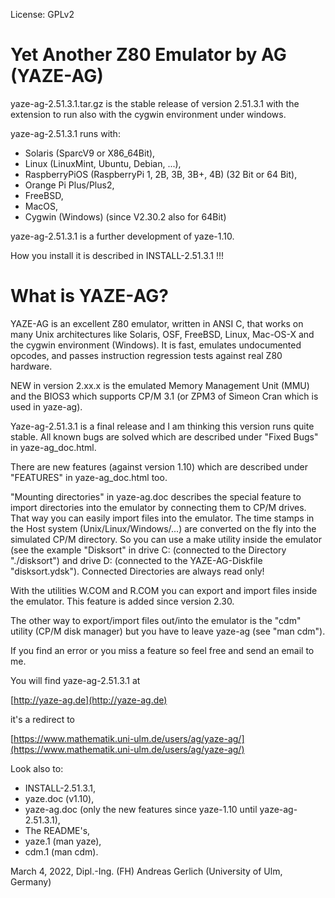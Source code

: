License: GPLv2


Yet Another Z80 Emulator by AG (YAZE-AG)
========================================

yaze-ag-2.51.3.1.tar.gz is the stable release of version 2.51.3.1 with the
extension to run also with the cygwin environment under windows.

yaze-ag-2.51.3.1 runs with:

- Solaris (SparcV9 or X86_64Bit),
- Linux (LinuxMint, Ubuntu, Debian, ...),
- RaspberryPiOS (RaspberryPi 1, 2B, 3B, 3B+, 4B) (32 Bit or 64 Bit),
- Orange Pi Plus/Plus2,
- FreeBSD,
- MacOS,
- Cygwin (Windows) (since V2.30.2 also for 64Bit)

yaze-ag-2.51.3.1 is a further development of yaze-1.10.

How you install it is described in INSTALL-2.51.3.1 !!!


What is YAZE-AG?
================

YAZE-AG is an excellent Z80 emulator, written in ANSI C, that works on many
Unix architectures like Solaris, OSF, FreeBSD, Linux, Mac-OS-X and the cygwin
environment (Windows). It is fast, emulates undocumented opcodes, and passes
instruction regression tests against real Z80 hardware.

NEW in version 2.xx.x is the emulated Memory Management Unit (MMU) and the BIOS3
which supports CP/M 3.1 (or ZPM3 of Simeon Cran which is used in yaze-ag).

Yaze-ag-2.51.3.1 is a final release and I am thinking this version runs quite
stable. All known bugs are solved which are described under "Fixed Bugs" in
yaze-ag_doc.html.

There are new features (against version 1.10) which are described under
"FEATURES" in yaze-ag_doc.html too.

"Mounting directories" in yaze-ag.doc describes the special feature to import
directories into the emulator by connecting them to CP/M drives. That way
you can easily import files into the emulator. The time stamps in the Host
system (Unix/Linux/Windows/...) are converted on the fly into the simulated
CP/M directory. So you can use a make utility inside the emulator (see the
example "Disksort" in drive C: (connected to the Directory "./disksort") and
drive D: (connected to the YAZE-AG-Diskfile "disksort.ydsk"). Connected
Directories are always read only!

With the utilities W.COM and R.COM you can export and import files inside the
emulator. This feature is added since version 2.30.

The other way to export/import files out/into the emulator is the "cdm" utility
(CP/M disk manager) but you have to leave yaze-ag (see "man cdm").

If you find an error or you miss a feature so feel free and send an email
to me.

You will find yaze-ag-2.51.3.1 at

[http://yaze-ag.de](http://yaze-ag.de)

it's a redirect to

[https://www.mathematik.uni-ulm.de/users/ag/yaze-ag/](https://www.mathematik.uni-ulm.de/users/ag/yaze-ag/)


Look also to:

- INSTALL-2.51.3.1,
- yaze.doc (v1.10),
- yaze-ag.doc (only the new features since yaze-1.10 until yaze-ag-2.51.3.1),
- The README's,
- yaze.1 (man yaze),
- cdm.1  (man cdm).

March 4, 2022,
Dipl.-Ing. (FH) Andreas Gerlich
(University of Ulm, Germany)
